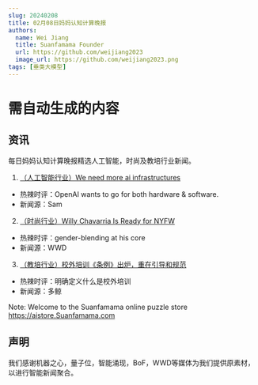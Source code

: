```yaml
---
slug: 20240208
title: 02月08日妈妈认知计算晚报
authors:
  name: Wei Jiang
  title: Suanfamama Founder
  url: https://github.com/weijiang2023
  image_url: https://github.com/weijiang2023.png
tags: [垂类大模型]
---
```


# 需自动生成的内容
## 资讯
每日妈妈认知计算晚报精选人工智能，时尚及教培行业新闻。

1. [（人工智能行业）We need more ai infrastructures](https://twitter.com/sama/status/1755294743565930726)
* 热辣时评：OpenAI wants to go for both hardware & software.
* 新闻源：Sam

2. [（时尚行业）Willy Chavarria Is Ready for NYFW](https://wwd.com/fashion-news/fashion-features/willy-chavarria-new-york-fashion-week-fall-2024-preview-womens-mens-1236170035/)
* 热辣时评：gender-blending at his core
* 新闻源：WWD

3. [（教培行业）校外培训《条例》出炉，重在引导和规范](https://mp.weixin.qq.com/s/hUyDj_uUqCxuc8lunzmk9Q)
* 热辣时评：明确定义什么是校外培训
* 新闻源：多鲸

Note: Welcome to the Suanfamama online puzzle store https://aistore.Suanfamama.com

## 声明

我们感谢机器之心，量子位，智能涌现，BoF，WWD等媒体为我们提供原素材，以进行智能新闻聚合。
